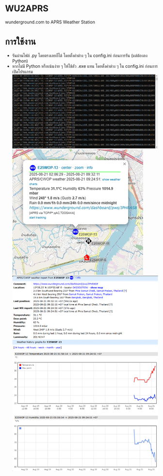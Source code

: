 # WU2APRS
wunderground.com to APRS Weather Station

การใช้งาน
================================================================================
- รันผ่านไฟล์ .py โดยตรงเลยก็ได้ โดยตั้งค่าต่าง ๆ ใน config.ini ก่อนการรัน (แต่ต้องลง Python)
- หากไม่มี Python หรือเน้นง่าย ๆ ให้ใช้ตัว .exe แทน โดยตั้งค่าต่าง ๆ ใน config.ini ก่อนการเปิดโปรแกรม
![Alt text](screenshots/wu2aprs_1.png?raw=true)
![Alt text](screenshots/wu2aprs_2.png?raw=true)
![Alt text](screenshots/wu2aprs_3.png?raw=true)
